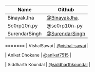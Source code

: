 | Name            | Github                                               |
| --------------- | ---------------------------------------------------- |
| BinayakJha      | [@BinayakJha](https://github.com/BinayakJha).        |
| Sc0rp10n.py     | [@sc0rp10n-py](https://github.com/sc0rp10n-py)       |
| SurendarSingh   | [@SurendarSingh](https://github.com/SurendarSingh)   |


=======
| VishalSawai     | [@vishal-sawai](https://github.com/vishal-sawai)     |

| Aniket Dhokane  | [@aniket7515](https://github.com/aniket7515)         |

| Siddharth Koundal | [@siddharthkoundal](https://github.com/siddharthkoundal) |
